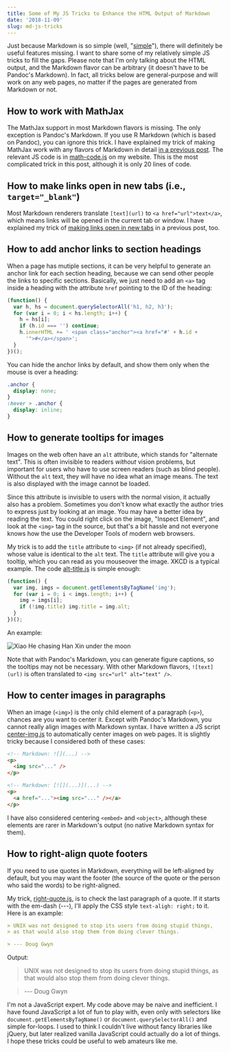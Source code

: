 ```yaml
---
title: Some of My JS Tricks to Enhance the HTML Output of Markdown
date: '2018-11-09'
slug: md-js-tricks
---
```


Just because Markdown is so simple (well, "[simple](/en/2018/11/hard-markdown/)"), there will definitely be useful features missing. I want to share some of my relatively simple JS tricks to fill the gaps. Please note that I'm only talking about the HTML output, and the Markdown flavor can be arbitrary (it doesn't have to be Pandoc's Markdown). In fact, all tricks below are general-purpose and will work on any web pages, no matter if the pages are generated from Markdown or not. 

## How to work with MathJax

The MathJax support in most Markdown flavors is missing. The only exception is Pandoc's Markdown. If you use R Markdown (which is based on Pandoc), you can ignore this trick. I have explained my trick of making MathJax work with any flavors of Markdown in detail [in a previous post](/en/2018/07/latex-math-markdown/). The relevant JS code is in [math-code.js](https://github.com/rbind/yihui/blob/master/static/js/math-code.js) on my website. This is the most complicated trick in this post, although it is only 20 lines of code.

## How to make links open in new tabs (i.e., `target="_blank"`)

Most Markdown renderers translate `[text](url)` to `<a href="url">text</a>`, which means links will be opened in the current tab or window. I have explained my trick of [making links open in new tabs](/en/2018/09/target-blank/) in a previous post, too.

## How to add anchor links to section headings

When a page has mutiple sections, it can be very helpful to generate an anchor link for each section heading, because we can send other people the links to specific sections. Basically, we just need to add an `<a>` tag inside a heading with the attribute `href` pointing to the ID of the heading:

```js
(function() {
  var h, hs = document.querySelectorAll('h1, h2, h3');
  for (var i = 0; i < hs.length; i++) {
    h = hs[i];
    if (h.id === '') continue;
    h.innerHTML += ' <span class="anchor"><a href="#' + h.id +
      '">#</a></span>';
  }
})();
```

You can hide the anchor links by default, and show them only when the mouse is over a heading:

```css
.anchor {
  display: none;
}
:hover > .anchor {
  display: inline;
}
```

## How to generate tooltips for images

Images on the web often have an `alt` attribute, which stands for "alternate text". This is often invisible to readers _without_ vision problems, but important for users who have to use screen readers (such as blind people). Without the `alt` text, they will have no idea what an image means. The text is also displayed with the image cannot be loaded.

Since this attribute is invisible to users with the normal vision, it actually also has a problem. Sometimes you don't know what exactly the author tries to express just by looking at an image. You may have a better idea by reading the text. You could right click on the image, "Inspect Element", and look at the `<img>` tag in the source, but that's a bit hassle and not everyone knows how the use the Developer Tools of modern web browsers.

My trick is to add the `title` attribute to `<img>` (if not already specified), whose value is identical to the `alt` text. The `title` attribute will give you a tooltip, which you can read as you mouseover the image. XKCD is a typical example. The code [alt-title.js](https://github.com/rbind/yihui/blob/master/static/js/alt-title.js) is simple enough:

```js
(function() {
  var img, imgs = document.getElementsByTagName('img');
  for (var i = 0; i < imgs.length; i++) {
    img = imgs[i];
    if (!img.title) img.title = img.alt;
  }
})();
```

An example:

![Xiao He chasing Han Xin under the moon](https://db.yihui.org/images/zhui-hanxin.jpg)

Note that with Pandoc's Markdown, you can generate figure captions, so the tooltips may not be necessary. With other Markdown flavors, `![text](url)` is often translated to `<img src="url" alt="text" />`.

## How to center images in paragraphs

When an image (`<img>`) is the only child element of a paragraph (`<p>`), chances are you want to center it. Except with Pandoc's Markdown, you cannot really align images with Markdown syntax. I have written a JS script [center-img.js](https://github.com/rbind/yihui/blob/master/static/js/center-img.js) to automatically center images on web pages. It is slightly tricky because I considered both of these cases:

```html
<!-- Markdown: ![](...) -->
<p>
  <img src="..." />
</p>

<!-- Markdown: [![](...)](...) -->
<p>
  <a href="..."><img src="..." /></a>
</p>

```

I have also considered centering `<embed>` and `<object>`, although these elements are rarer in Markdown's output (no native Markdown syntax for them).

## How to right-align quote footers

If you need to use quotes in Markdown, everything will be left-aligned by default, but you may want the footer (the source of the quote or the person who said the words) to be right-aligned.

My trick, [right-quote.js](https://github.com/rbind/yihui/blob/master/static/js/right-quote.js), is to check the last paragraph of a quote. If it starts with the em-dash (---), I'll apply the CSS style `text-aligh: right;` to it. Here  is an example:


```md
> UNIX was not designed to stop its users from doing stupid things,
> as that would also stop them from doing clever things.

> --- Doug Gwyn
```

Output:

> UNIX was not designed to stop its users from doing stupid things,
> as that would also stop them from doing clever things.

> --- Doug Gwyn

I'm not a JavaScript expert. My code above may be naive and inefficient. I have found JavaScript a lot of fun to play with, even only with selectors like `document.getElementsByTagName()` or `document.querySelectorAll()` and simple for-loops. I used to think I couldn't live without fancy libraries like jQuery, but later realized vanilla JavaScript could actually do a lot of things. I hope these tricks could be useful to web amateurs like me.
